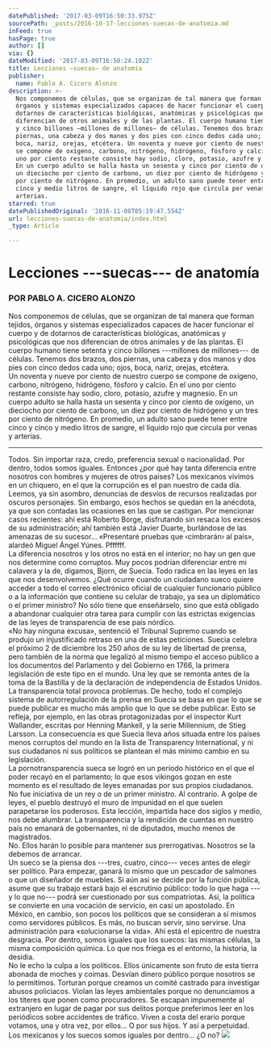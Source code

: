 ```yaml
---
datePublished: '2017-03-09T16:50:33.975Z'
sourcePath: _posts/2016-10-17-lecciones-suecas-de-anatomia.md
inFeed: true
hasPage: true
author: []
via: {}
dateModified: '2017-03-09T16:50:24.102Z'
title: Lecciones —suecas— de anatomía
publisher:
  name: Pablo A. Cicero Alonzo
description: >-
  Nos componemos de células, que se organizan de tal manera que forman tejidos,
  órganos y sistemas especializados capaces de hacer funcionar el cuerpo y de
  dotarnos de características biológicas, anatómicas y psicológicas que nos
  diferencian de otros animales y de las plantas. El cuerpo humano tiene setenta
  y cinco billones —millones de millones— de células. Tenemos dos brazos, dos
  piernas, una cabeza y dos manos y dos pies con cinco dedos cada uno; ojos,
  boca, nariz, orejas, etcétera. Un noventa y nueve por ciento de nuestro cuerpo
  se compone de oxígeno, carbono, nitrógeno, hidrógeno, fósforo y calcio. En el
  uno por ciento restante consiste hay sodio, cloro, potasio, azufre y magnesio.
  En un cuerpo adulto se halla hasta un sesenta y cinco por ciento de oxígeno,
  un dieciocho por ciento de carbono, un diez por ciento de hidrógeno y un tres
  por ciento de nitrógeno. En promedio, un adulto sano puede tener entre cinco y
  cinco y medio litros de sangre, el líquido rojo que circula por venas y
  arterias.
starred: true
datePublishedOriginal: '2016-11-08T05:19:47.554Z'
url: lecciones-suecas-de-anatomia/index.html
_type: Article

---
```

# Lecciones ---suecas--- de anatomía

### POR PABLO A. CICERO ALONZO

Nos componemos de células, que se organizan de tal manera que forman tejidos, órganos y sistemas especializados capaces de hacer funcionar el cuerpo y de dotarnos de características biológicas, anatómicas y psicológicas que nos diferencian de otros animales y de las plantas. El cuerpo humano tiene setenta y cinco billones ---millones de millones--- de células. Tenemos dos brazos, dos piernas, una cabeza y dos manos y dos pies con cinco dedos cada uno; ojos, boca, nariz, orejas, etcétera.   
Un noventa y nueve por ciento de nuestro cuerpo se compone de oxígeno, carbono, nitrógeno, hidrógeno, fósforo y calcio. En el uno por ciento restante consiste hay sodio, cloro, potasio, azufre y magnesio. En un cuerpo adulto se halla hasta un sesenta y cinco por ciento de oxígeno, un dieciocho por ciento de carbono, un diez por ciento de hidrógeno y un tres por ciento de nitrógeno. En promedio, un adulto sano puede tener entre cinco y cinco y medio litros de sangre, el líquido rojo que circula por venas y arterias.

---

Todos. Sin importar raza, credo, preferencia sexual o nacionalidad. Por dentro, todos somos iguales. Entonces ¿por qué hay tanta diferencia entre nosotros con hombres y mujeres de otros países? Los mexicanos vivimos en un chiquero, en el que la corrupción es el pan nuestro de cada día. Leemos, ya sin asombro, denuncias de desvíos de recursos realizadas por oscuros personajes. Sin embargo, esos hechos se quedan en la anécdota, ya que son contadas las ocasiones en las que se castigan. Por mencionar casos recientes: ahí está Roberto Borge, disfrutando sin resaca los excesos de su administración; ahí también está Javier Duarte, burlándose de las amenazas de su sucesor... «Presentaré pruebas que ‹cimbrarán› al país», alardeó Miguel Ángel Yúnes. Pffffff.  
La diferencia nosotros y los otros no está en el interior; no hay un gen que nos determine como corruptos. Muy pocos podrían diferenciar entre mi calavera y la de, digamos, Bjorn, de Suecia. Todo radica en las leyes en las que nos desenvolvemos. ¿Qué ocurre cuando un ciudadano sueco quiere acceder a todo el correo electrónico oficial de cualquier funcionario público o a la información que contiene su celular de trabajo, ya sea un diplomático o el primer ministro? No sólo tiene que enseñárselo, sino que está obligado a abandonar cualquier otra tarea para cumplir con las estrictas exigencias de las leyes de transparencia de ese país nórdico.   
«No hay ninguna excusa», sentenció el Tribunal Supremo cuando se produjo un injustificado retraso en una de estas peticiones. Suecia celebra el próximo 2 de diciembre los 250 años de su ley de libertad de prensa, pero también de la norma que legalizó al mismo tiempo el acceso público a los documentos del Parlamento y del Gobierno en 1766, la primera legislación de este tipo en el mundo. Una ley que se remonta antes de la toma de la Bastilla y de la declaración de independencia de Estados Unidos.   
La transparencia total provoca problemas. De hecho, todo el complejo sistema de autorregulación de la prensa en Suecia se basa en que lo que se puede publicar es mucho más amplio que lo que se debe publicar. Esto se refleja, por ejemplo, en las obras protagonizadas por el inspector Kurt Wallander, escritas por Henning Mankell, y la serie Millennium, de Stieg Larsson. La consecuencia es que Suecia lleva años situada entre los países menos corruptos del mundo en la lista de Transparency International, y ni sus ciudadanos ni sus políticos se plantean el más mínimo cambio en su legislación.   
La pornotransparencia sueca se logró en un período histórico en el que el poder recayó en el parlamento; lo que esos vikingos gozan en este momento es el resultado de leyes emanadas por sus propios ciudadanos. No fue iniciativa de un rey o de un primer ministro. Al contrario. A golpe de leyes, el pueblo destruyó el muro de impunidad en el que suelen parapetarse los poderosos. Esta lección, impartida hace dos siglos y medio, nos debe alumbrar. La transparencia y la rendición de cuentas en nuestro país no emanará de gobernantes, ni de diputados, mucho menos de magistrados.   
No. Ellos harán lo posible para mantener sus prerrogativas. Nosotros se la debemos de arrancar.   
Un sueco se la piensa dos ---tres, cuatro, cinco--- veces antes de elegir ser político. Para empezar, ganará lo mismo que un pescador de salmones o que un diseñador de muebles. Si aún así se decide por la función pública, asume que su trabajo estará bajo el escrutinio público: todo lo que haga ---y lo que no--- podrá ser cuestionado por sus compatriotas. Así, la política se convierte en una vocación de servicio, en casi un apostolado. En México, en cambio, son pocos los políticos que se consideran a sí mismos como servidores públicos. Es más, no buscan servir, sino servirse. Una administración para «solucionarse la vida». Ahí está el epicentro de nuestra desgracia. Por dentro, somos iguales que los suecos: las mismas células, la misma composición química. Lo que nos friega es el entorno, la historia, la desidia.   
No le echo la culpa a los políticos. Ellos únicamente son fruto de esta tierra abonada de moches y coimas. Desvían dinero público porque nosotros se lo permitimos. Torturan porque creamos un comité castrado para investigar abusos policiacos. Violan las leyes ambientales porque no denunciamos a los títeres que ponen como procuradores. Se escapan impunemente al extranjero en lugar de pagar por sus delitos porque preferimos leer en los periódicos sobre accidentes de tráfico. Viven a costa del erario porque votamos, una y otra vez, por ellos... O por sus hijos. Y así a perpetuidad. Los mexicanos y los suecos somos iguales por dentro... ¿O no?
![](https://the-grid-user-content.s3-us-west-2.amazonaws.com/a05cbe5a-f060-43cd-9667-e476db27144c.jpg)